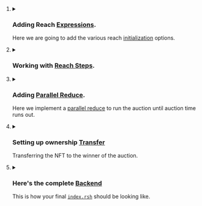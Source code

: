 <ol>
<li>
<details>
<summary>
<h3>
        
Adding Reach [Expressions](https://docs.reach.sh/rsh/appinit/#ref-programs-appinit-exprs).
        
</h3>

Here we are going to add the various reach [initialization](https://docs.reach.sh/rsh/appinit/#init) options.
</summary>
<p>

<ol>
<li>

<details>
<summary>
<h4>

Creating a [Reach App](https://docs.reach.sh/rsh/module/#rsh_Reach.App)

</h4>
</summary>
<p>

**Reach.App** will contain all the code that we will need to create our contract.
> Let's add this into an `index.rsh` file.
```javascript
'reach 0.1';

export const main = Reach.App(() => {
    //setoptions
})

init();
```
***Let's go through the code to see what is happening.***
+ `reach 0.1;` indicates that this is a Reach program. You'll always have this at the top of every program.

+ `export const main` defines the main export from the program. When you compile, this is what the compiler will look at.

+  `init()` marks the deployment of the Reach program, which allows the program to start doing things.

</p>
</details>

</li>
<li>

<details>
<summary>
<h4>

Adding a [Participant](https://docs.reach.sh/model/#term_participant)
</h4>

A [Participant](https://docs.reach.sh/model/#term_participant) is a logical actor who takes part in a DApp and is associated with an account on the consensus network.

</summary>
<p>

A **Participant** is a class that represent an account connected to the contract as well as a user connected to the frontend.

```javascript
const Auctioneer = Participant('Auctioneer', {
        //Implement Auctioneer interact interface here.
});
```
***In this instance :***

- We are creating a `Participant` class called `Auctioneer`. 
- The `Auctioneer` will be the deployer of the contract onto the blockchain.

</p>
</details>

</li>

<li>
<details>
<summary>
<h4>

Adding it all to [`index.rsh`](https://raw.githubusercontent.com/BMscis/reach-tutorial/Documentation/Tutorial/Chapters/backend/1.AddingAParticipant/index.rsh)
</h4>

Let's add what we have so far into [`index.rsh`](https://raw.githubusercontent.com/BMscis/reach-tutorial/Documentation/Tutorial/Chapters/backend/1.AddingAParticipant/index.rsh).
</summary>
<p>

```javascript
'reach 0.1';

export const main = Reach.App(() => {

    // Add Auctioneer.
    const Auctioneer = Participant('Auctioneer', {
        //Implement Auctioneer interact interface here.
    });

    init();
});
```
> Note that functions added onto the Participant can only be called by the backend.
</p>
</li>
<li>

<details>
<summary>
<h4>

Adding a `Participant` Interface.
</h4>

In the next step, we'll add the auctioneer interface that will interact with
the frontend.

</summary>
<p>

- In order to implement the **Auction** the `Auctioneer` will have to  provide the following:

    > + A NFT token to be auctioned.
    > + A starting price for the auction.
    > + A duration for the auction.

- Once the `Auctioneer` provides this information, any `Bidder` can view the deployed contract on the blockchain.

***Let's add a function `getSale` in `index.rsh` that does just that.***

1. The `Auctioneer` will be responsible for providing NFT data from the frontend. So let's add this function to the Creators interface and call it `getSale()`.
    ```javascript
    // Add getSale function.
    getSale: Fun([], Object({
        nftId: Token,
        minBid: UInt,
        lenInBlocks: UInt,
    })),
    ```
    Let's decipher the `getSale()` function:
    > - `Fun([], UInt)` is a Reach function that takes no arguments and returns a UInt.

    > - `Object({nftId: Token,minBid: UInt,lenInBlocks: UInt,})` is a Reach object that has the following properties:
    
    > - `nftId` is `Type` token.
    > - `minBid` is `Type` UInt.
    > - `lenInBlocks` is `Type` UInt.

- Therefore, the `getSale()` function will be called by the backend, and it will expect the frontend to return an `Object` with the following properties:
    - `nftId`.
    - `minBid`.
    - `lenInBlocks`.

2. Once the contract has been published onto the blockchain, we will need to notify the `Auctioneer`'s frontend that the auction is ready to be deployed.

    ```javascript
    // Add auctionReady function.
    auctionReady: Fun([], Null)
    ```
3. We also need to allow the Auctioneer to see each bid in the auction.

    - SeeBid sends a `Bidder`.`Address` and the latest bid `UInt` to the frontend.

    ```javascript
    // Add seeBid function.
    seeBid: Fun([Address, UInt], Null),
    ```

4. Finally, we will also allow the auctioneer to see the outcome of the auction.

    ```javascript
    // Add showOutcome function.
    seeOutcome: Fun([], Object({
        winner: Address,
        bid: UInt,
    })),
    ```
    > `SeeOutcome` sends the winner `Address` and the bid `UInt` to the frontend.

Let's add this function into the `index.rsh` file.

[`index.rsh`](https://raw.githubusercontent.com/BMscis/reach-tutorial/Documentation/Tutorial/Chapters/backend/AddingAParticipantInterface/index.rsh)

> Add this to index.rsh.

```javascript
'reach 0.1';

export const main = Reach.App(() => {
    
    // Deployer of the contract.
    const Auctioneer = Participant('Auctioneer', {
        // Add getSale function.
        getSale: Fun([], Object({
            nftId: Token,
            minBid: UInt,
            lenInBlocks: UInt,
        })),
        // Add auctionReady function.
        auctionReady: Fun([], Null),

        // Add seeBid function.
        seeBid: Fun([Address, UInt], Null),

        // Add showOutcome function.
        showOutcome: Fun([Address, UInt], Null),
    });

    init();
});
```

</p>
</details>

</li>
<li>

<details>
<summary>
<h4>

Adding a `Bidder` Interface.
</h4>

The `Bidder` is an [API](https://docs.reach.sh/rsh/appinit/#rsh_API) that allows the frontend to interact with the backend.
</summary>
<p>

> This is how the function looks.

```javascript
// Add this function to the Bidder interface.

bid: Fun([UInt], Tuple(UInt,Address, UInt)),
```

Let's break down the `bid()` function:
- It takes in a `[UInt]` from the frontend, which is the bid amount.
- It returns a `Tuple(UInt,Address, UInt)` from the backend, which we will implement later.

</p>
</details>

</li>

<li>
<details>
<summary>
<h4>

Adding it all into [`index.rsh`](https://raw.githubusercontent.com/BMscis/reach-tutorial/Documentation/Tutorial/Chapters/backend/3.AddingABidderInterface/index.rsh)
</h4>

Adding the interfaces into the contract.
</summary>
<p>

[`index.rsh`](https://raw.githubusercontent.com/BMscis/reach-tutorial/Documentation/Tutorial/Chapters/backend/3.AddingABidderInterface/index.rsh)

```javascript
'reach 0.1';

export const main = Reach.App(() => {
    
    // Deployer of the contract.
    const Auctioneer = Participant('Auctioneer', {
        //getSale function.
        getSale: Fun([], Object({
            nftId: Token,
            minBid: UInt,
            lenInBlocks: UInt,
        })),
        //auctionReady function.
        auctionReady: Fun([], Null),

        //seeBid function.
        seeBid: Fun([Address, UInt], Null),

        //showOutcome function.
        showOutcome: Fun([Address, UInt], Null),
    });

    // Any subsequent bidder.
    const Bidder = API('Bidder', {
        //Bidder interface.
        bid: Fun([UInt], Tuple(UInt,Address, UInt)),
    });
    
    init();
});
```
</p>
</details>
</li>
</ol>

</p>
</details>
</li>
<li>
<details>
<summary>
<h3>

Working with [Reach Steps](https://docs.reach.sh/rsh/step/).
</h3>
</summary>
<p>
<ol>
<li>

<details>
<summary>
<h4>

[Local Step](https://docs.reach.sh/rsh/step/)
</h4>

A local step refers to an action taken by a single `Participant` outside the blockchain.

Each reach program is in a [local step](https://docs.reach.sh/rsh/local/) after `initialization`.
</summary>
<p>

Since we are building a NFT-auction, we need a NFT to be auctioned. 

As described in the beginning, we will need:

- Nft Id
- Nft price
- Auction duration

All this information will be provided by the `Auctioneer` `Participant`. To make sure that the `Auctioneer` is the only one who can provide this information, we will use a `Local Step` to do so.

`Reach` provides us with an [`only`](https://docs.reach.sh/rsh/step/#ref-programs-only-step) method that we can use to do so.

```javascript
Auctioneer.only(() => {
    const {nftId, minBid, lenInBlocks} = declassify(interact.getSale());
});
```
Let's break it down:
- `Auctioneer.only(() => {...})` is a `Local Step` that only allows the `Auctioneer` to access the `getSale()` function we created above.

- `{nftId, minBid, lenInBlocks}` is the declassified `Object` that is returned from the `getSale()` function.

- The [declassify](https://docs.reach.sh/rsh/local/#declassify) function makes the return value known.

- The [interact](https://docs.reach.sh/rsh/local/#interact) function notifies the frontend and awaits for a response.

Now that we have the `nftId`, `minBid`, and `lenInBlocks`, we can publish this information onto the contract.

> Let's add this to [`index.rsh`](https://raw.githubusercontent.com/BMscis/reach-tutorial/Documentation/Tutorial/Chapters/backend/4.AddingALocalStep/index.rsh).

```javascript
'reach 0.1';

export const main = Reach.App(() => {
    
    // Deployer of the contract.
    const Auctioneer = Participant('Auctioneer', {
        //getSale function.
        getSale: Fun([], Object({
            nftId: Token,
            minBid: UInt,
            lenInBlocks: UInt,
        })),
        //auctionReady function.
        auctionReady: Fun([], Null),

        //seeBid function.
        seeBid: Fun([Address, UInt], Null),

        //showOutcome function.
        showOutcome: Fun([Address, UInt], Null),
    });

    // Any subsequent bidder.
    const Bidder = API('Bidder', {
        //Bidder interface.
        bid: Fun([UInt], Tuple(UInt,Address, UInt)),
    });
    
    init();

    // Add declassify function.
    Auctioneer.only(() => {
        const {nftId, minBid, lenInBlocks} = declassify(interact.getSale());
    });
});
```
</p>
</details>

</li>
<li>

<details>
<summary>
<h4>

[Consensus Step](https://docs.reach.sh/rsh/consensus/)
</h4>

A consensus steps occurs on the blockchain network for all participants to see.
</summary>
<p>

After the `init()` reach is always in a `local step`. In order to achieve 
consensus, we need to call [consensus functions](https://docs.reach.sh/rsh/step/#publish---pay---when--and--timeout) :

- [Publish](https://docs.reach.sh/rsh/step/#publish---pay---when--and--timeout) can be used to deploy information to the contract and will push the contract into a consensus state.
- [Pay](https://docs.reach.sh/rsh/step/#publish---pay---when--and--timeout), which is paying fees to the contract will also push the contract into a consensus state.

Since we now know the `nftId`, `minBid`, and `lenInBlocks`, we can publish this information onto the contract.

```javascript
Auctioneer.publish(nftId, minBid, lenInBlocks);
```

In order to get back into a local step and allow the Auctioneer to send the NFT into the contract, we will use [`commit`](https://docs.reach.sh/rsh/consensus/#rsh_commit) which pushes the reach into a local step.

We will also specify the number of tokens to send to the contract. We will set the amount to one since it is a unique NFT, then pay it to the contract.

```javascript
const amt = 1;

commit();

Auctioneer.pay([[amt, nftId]]);

Auctioneer.interact.auctionReady();
```
Then finally, we will `interact` with the frontend to notify the `Auctioneer` that the auction is ready.

> This is how [`index.rsh`](https://raw.githubusercontent.com/BMscis/reach-tutorial/Documentation/Tutorial/Chapters/backend/5.AddingAConsensusStep/index.rsh) looks like.

```javascript
'reach 0.1';

export const main = Reach.App(() => {
    
    // Deployer of the contract.
    const Auctioneer = Participant('Auctioneer', {
        //getSale function.
        getSale: Fun([], Object({
            nftId: Token,
            minBid: UInt,
            lenInBlocks: UInt,
        })),
        //auctionReady function.
        auctionReady: Fun([], Null),

        //seeBid function.
        seeBid: Fun([Address, UInt], Null),

        //showOutcome function.
        showOutcome: Fun([Address, UInt], Null),
    });

    // Any subsequent bidder.
    const Bidder = API('Bidder', {
        //Bidder interface.
        bid: Fun([UInt], Tuple(UInt,Address, UInt)),
    });
    
    init();

    //declassify function.
    Auctioneer.only(() => {
        const {nftId, minBid, lenInBlocks} = declassify(interact.getSale());
    });

    // Add publish contract.
    Auctioneer.publish(nftId, minBid, lenInBlocks);

    // Add NFT amount.
    const amt = 1;

    // Add step into local-step.
    commit();

    // Add send NFT to contract.
    Auctioneer.pay([[amt, nftId]]);

    // Add notify frontend that contract is ready.
    Auctioneer.interact.auctionReady();
});
```

</p>
</details>

</li>
<li>
<details>
<summary>
<h4>

Using Reach [Checks](https://docs.reach.sh/rsh/compute/#rsh_assert)

</h4>

Here we will `assert` that the contract balance and consensus time has changed.
</summary>
<p>

Reach provides various checks that we can use to check the current state of the contract.

We can use reach [assert](https://docs.reach.sh/rsh/compute/#rsh_assert) to check whether the `amt` we paid above has been reflected.

```javascript
assert(balance(nftId) == amt, "balance of NFT is wrong");
```
- Here we are using a [balance](https://docs.reach.sh/rsh/compute/#rsh_balance) primitive to check the balance of the NFT. if we call `balance()` without a passing a parameter, we will get the balance of the contract.

Also, we will check the [last consensus time](https://docs.reach.sh/rsh/compute/#rsh_lastConsensusTime). Last consensus time checks the last time the contract was in consensus : The last time the contract used a `publish` or `pay` step.

```javascript
const lastConsensus = lastConsensusTime();
```
- This is how we use the [last consensus time](https://docs.reach.sh/rsh/compute/#rsh_lastConsensusTime) primitive to check the last consensus time.

We can also set the length of the auction by taking the last consensus time and adding lenInBlocks to it.

```javascript
const end = lastConsensus + lenInBlocks;
```

</p>
</details>
</li>

<li>
<details>
<summary>
<h4>

Adding it all into [`index.rsh`](https://raw.githubusercontent.com/BMscis/reach-tutorial/Documentation/Tutorial/Chapters/backend/6.AddingReachChecks/index.rsh)
</h4>

This is how your [`index.rsh`](https://raw.githubusercontent.com/BMscis/reach-tutorial/Documentation/Tutorial/Chapters/backend/6.AddingReachChecks/index.rsh) should look like.
</summary>
<p>

```javascript
'reach 0.1';

export const main = Reach.App(() => {
    
    // Deployer of the contract.
    const Auctioneer = Participant('Auctioneer', {
        //getSale function.
        getSale: Fun([], Object({
            nftId: Token,
            minBid: UInt,
            lenInBlocks: UInt,
        })),
        //auctionReady function.
        auctionReady: Fun([], Null),

        //seeBid function.
        seeBid: Fun([Address, UInt], Null),

        //showOutcome function.
        showOutcome: Fun([Address, UInt], Null),
    });

    // Any subsequent bidder.
    const Bidder = API('Bidder', {
        //Bidder interface.
        bid: Fun([UInt], Tuple(UInt,Address, UInt)),
    });
    
    init();

    //declassify function.
    Auctioneer.only(() => {
        const {nftId, minBid, lenInBlocks} = declassify(interact.getSale());
    });

    //publish contract.
    Auctioneer.publish(nftId, minBid, lenInBlocks);

    //NFT amount.
    const amt = 1;

    //step into local-step.
    commit();

    //send NFT to contract.
    Auctioneer.pay([[amt, nftId]]);

    //notify frontend that contract is ready.
    Auctioneer.interact.auctionReady();

    // Add assertion to check NFT balance
    assert(balance(nftId) == amt, "balance of NFT is wrong");

    // Add checkpoint to set last publish time.
    const lastConsensus = lastConsensusTime();

    // Add blocktime to set auction duration.
    const end = lastConsensus + lenInBlocks;
});
```
</p>
</details>
</li>
</ol>
</p>
</details>
</li>
<li>
<details>
<summary>
<h3>

Adding [Parallel Reduce](https://docs.reach.sh/rsh/consensus/#parallelreduce).

</h3>

Here we implement a [parallel reduce](https://docs.reach.sh/rsh/consensus/#parallelreduce) to run the auction until auction time runs out.
</summary>
<p>

1. All `Bidder`s will be competing against each other to make the highest bid while simultaneously racing against the auction time. 

2. We will use a `while` loop that keeps the auction active as long as the auction time is not over.

3. Every time a bidder bids higher than the previous bid price, the previous bidder will be reimbursed.

4. At the end, the parallel reduce will force a single result.

Let's see how this will look.

<p>
<ol>
<li>
<details>
<summary>
<h4>

Adding parallel reduce.
</h4>

We first create a list that will be used in the parallel reduce.
</summary>

```javascript
const [highestBidder, lastPrice, isFirstBid] = [0, 0, 0];
```
- Every round of the loop, we will be checking and setting the highest bid, the highest bidder address and whether it is the first bid.

> Since the `Auctioneer` will be the first bidder, we will set the `highestBidder` to the `Auctioneer` address. Set the `lastPrice` to the `minBid` and `isFirstBid` to `true`.

```javascript
const [highestBidder, lastPrice, isFirstBid] = [Auctioneer, minBid, true];
```

> Now let's plug this into the `parallelReduce` function.

```javascript
const [highestBidder, lastPrice, isFirstBid] = parallelReduce([Auctioneer, minBid, true])
```
</details>
</li>
<li>
<details>
<summary>
<h4>

Adding an [Invariant](https://docs.reach.sh/rsh/consensus/#rsh_parallelReduce.invariant)
</h4>
</summary>

A while loop can execute a block of code as long as a specified condition is true. Thus, the invariant value should be a `true` value that is set at the start of a loop and changes only when the auction is done.

```javascript
const [highestBidder, lastPrice, isFirstBid] = parallelReduce([Auctioneer, minBid, true])
    .invariant(balance(nftId) == amt && balance() == (isFirstBid ? 0 : lastPrice))
```
- Here, the invariant is true as long as the balance of the NFT is equal to one, thus the contract still holds the NFT.

- It also checks whether it is the first bid or not. If so then the contract balance is 0, otherwise the contract balance is equal to the last bid price.

</details>
</li>

<li>
<details>
<summary>
<h4>

Using a [while](https://docs.reach.sh/rsh/consensus/#while) loop.
</h4>

A while loop will run until the last consensus time is less than the end time.
</summary>

```javascript
const [highestBidder, lastPrice, isFirstBid] = parallelReduce([Auctioneer, minBid, true])
    .invariant(balance(nftId) == amt && balance() == (isFirstBid ? 0 : lastPrice))
    .while(lastConsensusTime() < end)
```

While the loop is `true`, let's accept bids. Parallel reduce uses `components` to allow `participants` and `api`'s to individually access functions.

</details>
</li>
    
<li>
<details>
<summary>
<h4>

Using an [`API`](https://docs.reach.sh/rsh/consensus/#p_27)
</h4>

Here, we use [`.api()`](https://docs.reach.sh/rsh/consensus/#p_27) to allow bidders to place bids.
</summary>


- An `API_EXPR` is used to access the `Bidder` API `bid` function.

```javascript
.api(Bidder.bid ....
```
- An [`ASSUME_EXPR`] evaluates a claim that resolves to true.

```javascript
.api(Bidder.bid,
((bid) => { assume(bid > lastPrice, "bid is too low"); }),
```

> Here we are testing whether the bid is higher than the last price.

- `PAY_EXPR` is used to pay the wager to the contract.

```javascript
.api(Bidder.bid,
((bid) => { assume(bid > lastPrice, "bid is too low"); })
((bid) => bid),
```

- `CONSENSUS_EXPR` is used to update the consensus state of the contract to notify the bidder of the bid.

```javascript
.api(Bidder.bid,
    ((bid) => { assume(bid > lastPrice, "bid is too low"); }),
    ((bid) => bid),
    ((bid, notify) => {
        require(bid > lastPrice, "bid is too low");
        notify([bid,highestBidder, lastPrice]);
        if ( ! isFirstBid ) {
            transfer(lastPrice).to(highestBidder);
        }
        Auctioneer.interact.seeBid(this, bid);
        return [this, bid, false];
    })
)
```

- Here we are using [require](https://docs.reach.sh/rsh/consensus/#rsh_require) to ensure that the bid is higher than the last placed bid.

- We will `notify` the bidder frontend of the `bid` placed, the `highestBidder` and the `lastPrice`.

- We are checking if `isFirstBid` is `false`. If it is, we will reimburse the `lastPrice` back to the last bidder.

- We are also interaction with the `Auctioneer` frontend to notify it of the bid.

- We finally return the `bidder`, the `bid` and setting `isFirstBid` to false.

</details>
</li>

<li>
<details>
<summary>
<h4>

Setting auction [timeout](https://docs.reach.sh/rsh/consensus/#rsh_parallelReduce.timeout).
</h4>

Reach `timeout` will be called once the auction time reaches. `timeout` takes a parameter `blocktime` and a function once the timeout is reached.
</summary>

```javascript

.timeout(absoluteTime(end), () => {
    Auctioneer.publish()
    return [highestBidder, lastPrice, isFirstBid]; 
});
```

- [absoluteTime](https://docs.reach.sh/rsh/compute/#rsh_absoluteTime) gets the absolute time of the blockchain.

- Once the auction time ends, the `Auctioneer` will `publish` the information onto the blockchain and returns the `highestBidder`, `lastPrice` and `isFirstBid`.

This is how the full parallel reduce looks.

</details>
</li>

<li>
<details>
<summary>
<h4> 
Putting the auction together.
</h4>
</summary>

```javascript
const [highestBidder, lastPrice, isFirstBid] = parallelReduce([Auctioneer, minBid, true])
.invariant(balance(nftId) == amt && balance() == (isFirstBid ? 0 : lastPrice))
.while(lastConsensusTime() < end)
.api(Bidder.bid,
((bid) => { assume(bid > lastPrice, "bid is too low"); }),
((bid) => bid),
((bid, notify) => {
    require(bid > lastPrice, "bid is too low");
    notify([bid,highestBidder, lastPrice]);
    if ( ! isFirstBid ) {
        transfer(lastPrice).to(highestBidder);
    }
    Auctioneer.interact.seeBid(this, bid);
    return [this, bid, false];
})
).timeout(absoluteTime(end), () => {
    Auctioneer.publish()
    return [highestBidder, lastPrice, isFirstBid]; 
});
```

</details>
</li>

<li>
<details>
<summary>
<h4>

Adding it all into [`index.rsh`](https://raw.githubusercontent.com/BMscis/reach-tutorial/Documentation/Tutorial/Chapters/backend/7.AddingParallelReduce/index.rsh).
</h4>

This is how your [`index.rsh`](https://raw.githubusercontent.com/BMscis/reach-tutorial/Documentation/Tutorial/Chapters/backend/7.AddingParallelReduce/index.rsh) should be looking like.
</summary>
<p>

```javascript

'reach 0.1';

export const main = Reach.App(() => {
    
    // Deployer of the contract.
    const Auctioneer = Participant('Auctioneer', {
        //getSale function.
        getSale: Fun([], Object({
            nftId: Token,
            minBid: UInt,
            lenInBlocks: UInt,
        })),
        //auctionReady function.
        auctionReady: Fun([], Null),

        //seeBid function.
        seeBid: Fun([Address, UInt], Null),

        //showOutcome function.
        showOutcome: Fun([Address, UInt], Null),
    });

    // Any subsequent bidder.
    const Bidder = API('Bidder', {
        //Bidder interface.
        bid: Fun([UInt], Tuple(UInt,Address, UInt)),
    });
    
    init();

    //declassify function.
    Auctioneer.only(() => {
        const {nftId, minBid, lenInBlocks} = declassify(interact.getSale());
    });

    //publish contract.
    Auctioneer.publish(nftId, minBid, lenInBlocks);

    //NFT amount.
    const amt = 1;

    //step into local-step.
    commit();

    //send NFT to contract.
    Auctioneer.pay([[amt, nftId]]);

    //notify frontend that contract is ready.
    Auctioneer.interact.auctionReady();

    // assertion to check NFT balance
    assert(balance(nftId) == amt, "balance of NFT is wrong");

    // checkpoint to set last publish time.
    const lastConsensus = lastConsensusTime();

    // blocktime to set auction duration.
    const end = lastConsensus + lenInBlocks;

    // Add parallel reduce
    const [highestBidder, lastPrice, isFirstBid] = parallelReduce([Auctioneer, minBid, true])
    .invariant(balance(nftId) == amt && balance() == (isFirstBid ? 0 : lastPrice))
    .while(lastConsensusTime() < end)
    .api(Bidder.bid,
    ((bid) => { assume(bid > lastPrice, "bid is too low"); }),
    ((bid) => bid),
    ((bid, notify) => {
        require(bid > lastPrice, "bid is too low");
        notify([bid,highestBidder, lastPrice]);
        if ( ! isFirstBid ) {
            transfer(lastPrice).to(highestBidder);
        }
        Auctioneer.interact.seeBid(this, bid);
        return [this, bid, false];
    })
    ).timeout(absoluteTime(end), () => {
        Auctioneer.publish()
        return [highestBidder, lastPrice, isFirstBid]; 
    });
});

```
</p>
</details>
</ol>
</p>
</details>
</li>
<li>
<details>
<summary>
<h3>

Setting up ownership [Transfer](https://docs.reach.sh/rsh/consensus/#rsh_transfer)
</h3>

Transferring the NFT to the winner of the auction.
</summary>
<p>

[Transfer](https://docs.reach.sh/rsh/consensus/#transfer) is a consensus step that transfers ownership of contract tokens.

After the contract has determined the winner of the auction, we transfer the NFT to the winner.

```javascript
transfer(amt, nftId).to(highestBidder);
```

Then we transfer the highest bid, to the `Auctioneer` of the NFT.

```javascript
if ( ! isFirstBid ) { transfer(lastPrice).to(Auctioneer); }
```
Finally, we notify the `Auctioneer` frontend of the auction results.

```javascript
Auctioneer.interact.showOutcome(highestBidder, lastPrice);
```
`commit` back to a local state and `exit` the contract.

```javascript
commit();

exit();
```

</p>
</details>
</li>

<li>
<details>
<summary>
<h3>

Here's the complete [Backend](https://raw.githubusercontent.com/BMscis/reach-tutorial/Documentation/Tutorial/Chapters/backend/7.AddingParallelReduce/index.rsh)
</h3>

This is how your final [`index.rsh`](https://raw.githubusercontent.com/BMscis/reach-tutorial/Documentation/Tutorial/Full/index.rsh) should be looking like.
</summary>
<p>

```javascript
'reach 0.1';

export const main = Reach.App(() => {
    
    // Deployer of the contract.
    const Auctioneer = Participant('Auctioneer', {
        //getSale function.
        getSale: Fun([], Object({
            nftId: Token,
            minBid: UInt,
            lenInBlocks: UInt,
        })),
        //auctionReady function.
        auctionReady: Fun([], Null),

        //seeBid function.
        seeBid: Fun([Address, UInt], Null),

        //showOutcome function.
        showOutcome: Fun([Address, UInt], Null),
    });

    // Any subsequent bidder.
    const Bidder = API('Bidder', {
        //Bidder interface.
        bid: Fun([UInt], Tuple(UInt,Address, UInt)),
    });
    
    init();

    //declassify function.
    Auctioneer.only(() => {
        const {nftId, minBid, lenInBlocks} = declassify(interact.getSale());
    });

    //publish contract.
    Auctioneer.publish(nftId, minBid, lenInBlocks);

    //NFT amount.
    const amt = 1;

    //step into local-step.
    commit();

    //send NFT to contract.
    Auctioneer.pay([[amt, nftId]]);

    //notify frontend that contract is ready.
    Auctioneer.interact.auctionReady();

    // assertion to check NFT balance
    assert(balance(nftId) == amt, "balance of NFT is wrong");

    // checkpoint to set last publish time.
    const lastConsensus = lastConsensusTime();

    // blocktime to set auction duration.
    const end = lastConsensus + lenInBlocks;

    // parallel reduce
    const [highestBidder, lastPrice, isFirstBid] = parallelReduce([Auctioneer, minBid, true])
    .invariant(balance(nftId) == amt && balance() == (isFirstBid ? 0 : lastPrice))
    .while(lastConsensusTime() < end)
    .api(Bidder.bid,
    ((bid) => { assume(bid > lastPrice, "bid is too low"); }),
    ((bid) => bid),
    ((bid, notify) => {
        require(bid > lastPrice, "bid is too low");
        notify([bid,highestBidder, lastPrice]);
        if ( ! isFirstBid ) {
            transfer(lastPrice).to(highestBidder);
        }
        Auctioneer.interact.seeBid(this, bid);
        return [this, bid, false];
    })
    ).timeout(absoluteTime(end), () => {
        Auctioneer.publish()
        return [highestBidder, lastPrice, isFirstBid]; 
    });

    // Transfer
    if ( ! isFirstBid ) { transfer(lastPrice).to(Auctioneer); }

    // auctioneer show outcome.
    Auctioneer.interact.showOutcome(highestBidder, lastPrice);

    // step to local-step.
    commit();

    // exit contract.
    exit();
});
```
</p>
</details>
</li>
</ol>
